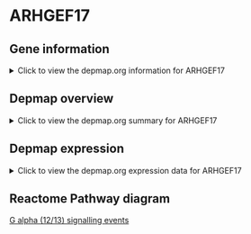 <h1>ARHGEF17</h1>

<h2>Gene information</h2>
<details>
  <summary>Click to view the depmap.org information for ARHGEF17</summary>
  <iframe src="https://depmap.org/portal/gene/ARHGEF17?tab=about" style="border:none;width:100%;height:800px"></iframe>
</details>

<h2>Depmap overview</h2>
<details>
  <summary>Click to view the depmap.org summary for ARHGEF17</summary>
  <iframe src="https://depmap.org/portal/gene/ARHGEF17?tab=overview" style="border:none;width:100%;height:800px"></iframe>
</details>

<h2>Depmap expression</h2>
<details>
  <summary>Click to view the depmap.org expression data for ARHGEF17</summary>
  <iframe src="https://depmap.org/portal/gene/ARHGEF17?tab=characterization" style="border:none;width:100%;height:800px"></iframe>
</details>



<h2>Reactome Pathway diagram</h2>
<a href="https://reactome.org/PathwayBrowser/#/R-HSA-416482" target="_BLANK">G alpha (12/13) signalling events</a>



